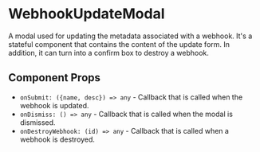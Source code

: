 # WebhookUpdateModal

A modal used for updating the metadata associated with a webhook. It's a stateful component that
contains the content of the update form. In addition, it can turn into a confirm box to destroy a
webhook.

## Component Props
- `onSubmit: ({name, desc}) => any` - Callback that is called when the webhook is updated.
- `onDismiss: () => any` - Callback that is called when the modal is dismissed.
- `onDestroyWebhook: (id) => any` - Callback that is called when a webhook is destroyed.
